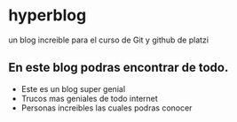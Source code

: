 # hyperblog
un blog increible para el curso de Git y github de platzi

## En este blog podras encontrar de todo.
* Este es un blog super genial
* Trucos mas geniales de todo internet
* Personas increibles las cuales podras conocer
